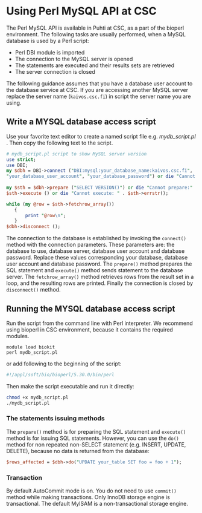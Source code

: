 # Using Perl MySQL API at CSC

The Perl MySQL API is available in Puhti at CSC, as a part of the bioperl environment.
The following tasks are usually performed, when a MySQL database is used by a Perl script:

* Perl DBI module is imported
* The connection to the MySQL server is opened
* The statements are executed and their results sets are retrieved
* The server connection is closed

The following guidance assumes that you have a database user account to the database service at CSC. If you are accessing another MySQL server replace the server name (`kaivos.csc.fi`) in script the server name you are using.

## Write a MYSQL database access script

Use your favorite text editor to create a named script file e.g. _mydb_script.pl_ . Then copy the following text to the script.

```perl
# mydb_script.pl script to show MySQL server version
use strict;
use DBI;
my $dbh = DBI->connect ("DBI:mysql:your_database_name:kaivos.csc.fi",
"your_database_user_account", "your_database_password") or die "Cannot connect:" . $DBI::errstr;
 
my $sth = $dbh->prepare ("SELECT VERSION()") or die "Cannot prepare:" . $dbh->errstr();
$sth->execute () or die "Cannot execute: " . $sth->errstr();

while (my @row = $sth->fetchrow_array())
   {
       print "@row\n";
   }
$dbh->disconnect ();
```

The connection to the database is established by invoking the `connect()` method with the connection parameters. These parameters are: the database to use, database server, database user account and database password. Replace these values corresponding your database, database user account and database password. The `prepare()` method prepares the SQL statement and `execute()` method sends statement to the database server. The `fetchrow_array()` method retrieves rows from the result set in a loop, and the resulting rows are printed. Finally the connection is closed by `disconnect()` method.

## Running the MYSQL database access script

Run the script from the command line with Perl interpreter. We recommend using bioperl in CSC environment, because it contains the required modules.

```text
module load biokit
perl mydb_script.pl
```

or add following to the beginning of the script:

```bash
#!/appl/soft/bio/bioperl/5.30.0/bin/perl
```

Then make the script executable and run it directly:

```bash
chmod +x mydb_script.pl
./mydb_script.pl
```

### The statements issuing methods

The `prepare()` method is for preparing the SQL statement and `execute()` method is for issuing SQL statements. However, you can use the `do()` method for non repeated non-SELECT statement (e.g. INSERT, UPDATE, DELETE), because no data is returned from the database:

```perl
$rows_affected = $dbh->do("UPDATE your_table SET foo = foo + 1");
```

### Transaction

By default AutoCommit mode is on. You do not need to use `commit()` method while making transactions. Only InnoDB storage engine is transactional. The default MyISAM is a non-transactional storage engine.
